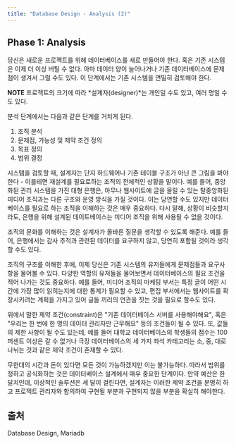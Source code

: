 ```yaml
---
title: "Database Design - Analysis (2)"
---
```


## Phase 1: Analysis
당신은 새로운 프로젝트를 위해 데이터베이스를 새로 만들어야 한다. 혹은 기존 시스템은 이제 더 이상 버틸 수 없다. 아마 데이터 양이 늘어나거나 기존 데이터베이스에 문제점이 생겨서 그럴 수도 있다. 이 단계에서는 기존 시스템을 면밀히 검토해야 한다.

**NOTE** 프로젝트의 크기에 따라 *설계자(designer)*는 개인일 수도 있고, 여러 명일 수도 있다.

분석 단계에서는 다음과 같은 단계를 거치게 된다.
1. 조직 분석
2. 문제점, 가능성 및 제약 조건 정의
3. 목표 정의
4. 범위 결정

시스템을 검토할 때, 설계자는 단지 하드웨어나 기존 테이블 구조가 아닌 큰 그림을 봐야한다 - 이를테면 재설계를 필요로하는 조직의 전체적인 상황을 말이다. 예를 들어, 중앙화된 관리 시스템을 가진 대형 은행은, 아무나 웹사이트에 글을 올릴 수 있는 탈중앙화된 미디어 조직과는 다른 구조와 운영 방식을 가질 것이다. 이는 당연할 수도 있지만 데이터베이스를 필요로 하는 조직을 이해하는 것은 매우 중요하다. 다시 말해, 상황이 비슷할지라도, 은행을 위해 설계된 데이트베이스는 미디어 조직을 위해 사용될 수 없을 것이다.

조직의 문화를 이해하는 것은 설계자가 올바른 질문을 생각할 수 있도록 해준다. 예를 들어, 은행에서는 감사 추적과 관련된 데이터를 요구하지 않고, 당연히 포함될 것이라 생각할 수도 있다.

조직의 구조를 이해한 후에, 이제 당신은 기존 시스템의 유저들에게 문제점들과 요구사항을 물어볼 수 있다. 다양한 역할의 유저들을 물어보면서 데이터베이스의 필요 조건을 적어 나가는 것도 중요하다. 예를 들어, 미디어 조직의 마케팅 부서는 특정 글이 어떤 시간에 가장 많이 읽히는지에 대한 통계가 필요할 수 있고, 편집 부서에서는 웹사이트를 확장시키려는 계획을 가지고 있어 글들 끼리의 연관을 짓는 것을 필요로 할수도 있다.

위에서 말한 제약 조건(constraint)은 "기존 데이터베이스 서버를 사용해야해요", 혹은 "우리는 한 번에 한 명의 데이터 관리자만 근무해요" 등의 조건들이 될 수 있다. 또, 값들의 제한 사항이 될 수도 있는데, 예를 들어 대학교 데이터베이스의 학생들의 점수는 100퍼센트 이상은 갈 수 없거나 극장 데이터베이스의 세 가지 좌석 카테고리는 소, 중, 대로 나뉘는 것과 같은 제약 조건이 존재할 수 있다.

무한대의 시간과 돈이 있다면 모든 것이 가능하겠지만 이는 불가능하다. 따라서 범위를 정하고 공식화하는 것은 데이터베이스 설계에서 매우 중요한 단계이다. 만약 예산은 한 달치인데, 이상적인 솔루션은 세 달이 걸린다면, 설계자는 이러한 제약 조건을 분명히 하고 프로젝트 관리자와 합의하여 구현될 부분과 구현되지 않을 부분을 확실히 해야한다.

## 출처
Database Design, Mariadb